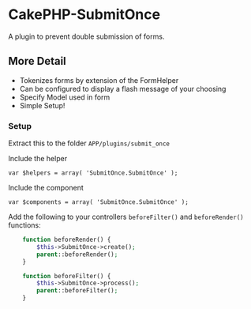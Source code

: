 # CakePHP-SubmitOnce

A plugin to prevent double submission of forms.

## More Detail

- Tokenizes forms by extension of the FormHelper
- Can be configured to display a flash message of your choosing
- Specify Model used in form
- Simple Setup!

### Setup

Extract this to the folder `APP/plugins/submit_once`


Include the helper

	var $helpers = array( 'SubmitOnce.SubmitOnce' );

Include the component

	var $components = array( 'SubmitOnce.SubmitOnce' );

Add the following to your controllers `beforeFilter()` and `beforeRender()` functions:

```php
	function beforeRender() {
		$this->SubmitOnce->create();
		parent::beforeRender();
	}

	function beforeFilter() {
		$this->SubmitOnce->process();
		parent::beforeFilter();
	}
```


